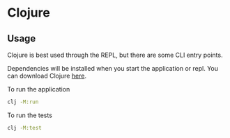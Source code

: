 # Clojure

## Usage

Clojure is best used through the REPL, but there are some CLI entry points.

Dependencies will be installed when you start the application or repl. You can
download Clojure [here](https://clojure.org/guides/install_clojure).

To run the application

``` sh
clj -M:run
```

To run the tests

``` sh
clj -M:test
```

